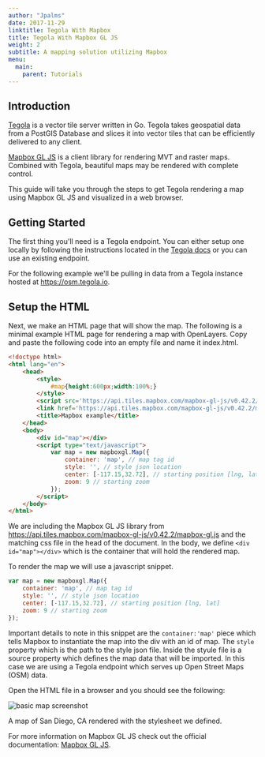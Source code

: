 ```yaml
---
author: "Jpalms"
date: 2017-11-29
linktitle: Tegola With Mapbox
title: Tegola With Mapbox GL JS
weight: 2
subtitle: A mapping solution utilizing Mapbox
menu:
  main:
    parent: Tutorials
---
```


## Introduction

[Tegola](https://github.com/go-spatial/tegola) is a vector tile server written in Go. Tegola takes geospatial data from a PostGIS Database and slices it into vector tiles that can be efficiently delivered to any client.

[Mapbox GL JS](https://www.mapbox.com/mapbox-gl-js/api/) is a client library for rendering MVT and raster maps. Combined with Tegola, beautiful maps may be rendered with complete control.

This guide will take you through the steps to get Tegola rendering a map using Mapbox GL JS and visualized in a web browser.

## Getting Started 

The first thing you'll need is a Tegola endpoint. You can either setup one locally by following the instructions located in the [Tegola docs](http://tegola.io/getting-started/) or you can use an existing endpoint.

For the following example we'll be pulling in data from a Tegola instance hosted at https://osm.tegola.io.

## Setup the HTML

Next, we make an HTML page that will show the map. The following is a minimal example HTML page for rendering a map with OpenLayers. Copy and paste the following code into an empty file and name it index.html.

``` html
<!doctype html>
<html lang="en">
    <head>
        <style>
            #map{height:600px;width:100%;}
        </style>
        <script src='https://api.tiles.mapbox.com/mapbox-gl-js/v0.42.2/mapbox-gl.js'></script>
        <link href='https://api.tiles.mapbox.com/mapbox-gl-js/v0.42.2/mapbox-gl.css' rel='stylesheet' />
        <title>Mapbox example</title>
    </head>
    <body>
        <div id="map"></div>
        <script type="text/javascript">
            var map = new mapboxgl.Map({
                container: 'map', // map tag id
                style: '', // style json location
                center: [-117.15,32.72], // starting position [lng, lat]
                zoom: 9 // starting zoom
            });
        </script>
    </body>
</html>
```

We are including the Mapbox GL JS library from https://api.tiles.mapbox.com/mapbox-gl-js/v0.42.2/mapbox-gl.js and the matching css file in the head of the document. In the body, we define `<div id="map"></div>` which is the container that will hold the rendered map.

To render the map we will use a javascript snippet.

``` javascript
var map = new mapboxgl.Map({
    container: 'map', // map tag id
    style: '', // style json location
    center: [-117.15,32.72], // starting position [lng, lat]
    zoom: 9 // starting zoom
});
```

Important details to note in this snippet are the `container:'map'` piece which tells Mapbox to instantiate the map into the div with an id of map. The `style` property which is the path to the style json file. Inside the styule file is a source property which defines the map data that will be imported. In this case we are using a Tegola endpoint which serves up Open Street Maps (OSM) data.

Open the HTML file in a browser and you should see the following:

![basic map screenshot](/images/screenshotMapbox.png "Map")

A map of San Diego, CA rendered with the stylesheet we defined.

For more information on Mapbox GL JS check out the official documentation: [Mapbox GL JS](https://www.mapbox.com/mapbox-gl-js/api/).


